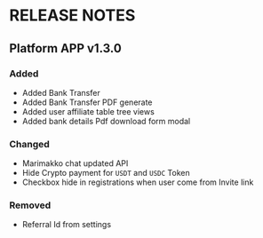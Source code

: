# RELEASE NOTES

## Platform APP v1.3.0

### Added

- Added Bank Transfer
- Added Bank Transfer PDF generate
- Added user affiliate table tree views
- Added bank details Pdf download form modal

### Changed

- Marimakko chat updated API
- Hide Crypto payment for `USDT` and `USDC` Token
- Checkbox hide in registrations when user come from Invite link

### Removed

- Referral Id from settings
